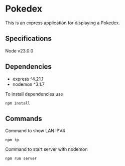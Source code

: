 # Pokedex
This is an express application for displaying a Pokedex.

## Specifications
Node v23.0.0

## Dependencies
* express     ^4.21.1
* nodemon     ^3.1.7

To install dependencies use
```console
npm install
```

## Commands
Command to show LAN IPV4
```console
npm ip
```

Command to start server with nodemon
```console
npm run server
```